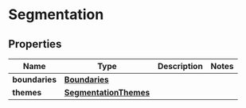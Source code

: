 
# Segmentation

## Properties
Name | Type | Description | Notes
------------ | ------------- | ------------- | -------------
**boundaries** | [**Boundaries**](Boundaries.md) |  | 
**themes** | [**SegmentationThemes**](SegmentationThemes.md) |  | 



